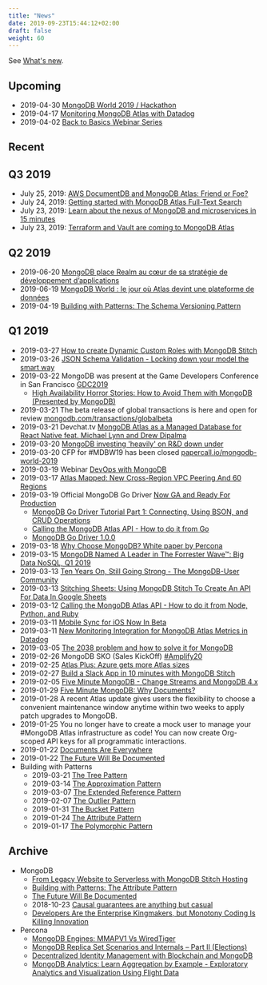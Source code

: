 ```yaml
---
title: "News"
date: 2019-09-23T15:44:12+02:00
draft: false
weight: 60
---
```


See [What's new](https://www.mongodb.com/new).

## Upcoming

- 2019-04-30 [MongoDB World 2019 / Hackathon](https://mongodbworld19.devpost.com/)
- 2019-04-17 [Monitoring MongoDB Atlas with Datadog](https://www.mongodb.com/webinar/monitoring-mongoDB-atlas-with-datadog)
- 2019-04-02 [Back to Basics Webinar Series](https://www.mongodb.com/webinar/back-to-basics-webinar-series-2019)

## Recent

## Q3 2019

- July 25, 2019: [AWS DocumentDB and MongoDB Atlas: Friend or Foe?](https://beth.technology/mongodb-atlas/)
- July 24, 2019: [Getting started with MongoDB Atlas Full-Text Search](https://www.mongodb.com/blog/post/getting-started-with-mongodb-atlas-fulltext-search)
- July 23, 2019: [Learn about the nexus of MongoDB and microservices in 15 minutes](https://content.pivotal.io/intersect/mongodb-in-15-minutes)
- July 23, 2019: [Terraform and Vault are coming to MongoDB Atlas](https://www.mongodb.com/blog/post/terraform-and-vault-are-coming-to-mongodb-atlas)

## Q2 2019

- 2019-06-20 [MongoDB place Realm au cœur de sa stratégie de développement d’applications](https://www.lemagit.fr/actualites/252465444/MongoDB-place-Realm-au-cur-de-sa-strategie-de-developpement-dapplications)
- 2019-06-19 [MongoDB World : le jour où Atlas devint une plateforme de données](https://www.lemagit.fr/actualites/252465377/MongoDB-World-le-jour-ou-Atlas-devint-une-plateforme-de-donnees)
- 2019-04-19 [Building with Patterns: The Schema Versioning Pattern](https://www.mongodb.com/blog/post/building-with-patterns-the-schema-versioning-pattern)

## Q1 2019

- 2019-03-27 [How to create Dynamic Custom Roles with MongoDB Stitch](https://www.mongodb.com/blog/post/how-to-create-dynamic-custom-roles-with-mongodb-stitch)
- 2019-03-26 [JSON Schema Validation - Locking down your model the smart way](https://www.mongodb.com/blog/post/json-schema-validation--locking-down-your-model-the-smart-way)
- 2019-03-22 MongoDB was present at the Game Developers Conference in San Francisco [GDC2019](https://gdconf.com/)
  - [High Availability Horror Stories: How to Avoid Them with MongoDB (Presented by MongoDB)](https://schedule.gdconf.com/session/high-availability-horror-stories-how-to-avoid-them-with-mongodb-presented-by-mongodb/866293)
- 2019-03-21 The beta release of global transactions is here and open for review [mongodb.com/transactions/globalbeta](https://www.mongodb.com/transactions/globalbeta)
- 2019-03-21 Devchat.tv [MongoDB Atlas as a Managed Database for React Native feat. Michael Lynn and Drew Dipalma](https://devchat.tv/react-native-radio/mongo-atlas-as-a-managed-database-for-react-native-feat-michael-lynn-and-drew-dipalma/)
- 2019-03-20 [MongoDB investing 'heavily' on R&D down under](https://www.zdnet.com/article/mongodb-investing-heavily-on-r-d-down-under/)
- 2019-03-20 CFP for #MDBW19 has been closed [papercall.io/mongodb-world-2019](https://www.papercall.io/mongodb-world-2019)
- 2019-03-19 Webinar [DevOps with MongoDB](https://www.mongodb.com/presentations/devops-with-mongodb)
- 2019-03-17 [Atlas Mapped: New Cross-Region VPC Peering And 60 Regions](https://www.mongodb.com/blog/post/atlas-mapped-new-crossregion-vpc-peering-and-60-regions)
- 2019-03-19 Official MongoDB Go Driver [Now GA and Ready For Production](https://www.mongodb.com/blog/post/official-mongodb-go-driver-now-ga-and-ready-for-production)
  - [MongoDB Go Driver Tutorial Part 1: Connecting, Using BSON, and CRUD Operations](https://www.mongodb.com/blog/post/mongodb-go-driver-tutorial-part-1-connecting-using-bson-and-crud-operations)
  - [Calling the MongoDB Atlas API - How to do it from Go](https://www.mongodb.com/blog/post/calling-the-mongodb-atlas-api-how-to-do-it-from-go)
  - [MongoDB Go Driver 1.0.0](https://github.com/mongodb/mongo-go-driver/releases/tag/v1.0.0)
- 2019-03-18 [Why Choose MongoDB? White paper by Percona](https://learn.percona.com/why-choose-mongodb-registration)
- 2019-03-15 [MongoDB Named A Leader in The Forrester Wave™: Big Data NoSQL, Q1 2019](https://www.mongodb.com/blog/post/mongodb-named-a-leader-in-the-forrester-wave-big-data-nosql-q1-2019)
- 2019-03-13 [Ten Years On, Still Going Strong - The MongoDB-User Community](https://www.mongodb.com/blog/post/ten-years-on-still-going-strong--the-mongodbuser-community)
- 2019-03-13 [Stitching Sheets: Using MongoDB Stitch To Create An API For Data In Google Sheets](https://www.mongodb.com/blog/post/stitching-sheets-using-mongodb-stitch-to-create-an-api-for-data-in-google-sheets)
- 2019-03-12 [Calling the MongoDB Atlas API - How to do it from Node, Python, and Ruby](https://www.mongodb.com/blog/post/calling-the-mongodb-atlas-api--how-to-do-it-from-node-python-and-ruby)
- 2019-03-11 [Mobile Sync for iOS Now In Beta](https://www.mongodb.com/blog/post/mobile-sync-for-ios-now-in-beta)
- 2019-03-11 [New Monitoring Integration for MongoDB Atlas Metrics in Datadog](https://www.mongodb.com/blog/post/monitoring-integration-mongodb-atlas-datadog)
- 2019-03-05 [The 2038 problem and how to solve it for MongoDB](https://www.mongodb.com/blog/post/the-2038-problem-and-how-to-solve-it-for-mongodb)
- 2019-02-26 MongoDB SKO (Sales KickOff) [#Amplify20](https://twitter.com/MongoDB/status/1100165075132866560)
- 2019-02-25 [Atlas Plus: Azure gets more Atlas sizes](https://www.mongodb.com/blog/post/atlas-plus-azure-gets-more-atlas-sizes)
- 2019-02-27 [Build a Slack App in 10 minutes with MongoDB Stitch](https://www.mongodb.com/blog/post/build-a-slack-app-in-10-minutes-with-mongodb-stitch)
- 2019-02-05 [Five Minute MongoDB - Change Streams and MongoDB 4.x](https://www.mongodb.com/blog/post/five-minute-mongodb--change-streams-and-mongodb-4x)
- 2019-01-29 [Five Minute MongoDB: Why Documents?](https://www.mongodb.com/blog/post/five-minute-mongodb-why-documents)
- 2019-01-28 A recent Atlas update gives users the flexibility to choose a convenient maintenance window anytime within two weeks to apply patch upgrades to MongoDB.
- 2019-01-25 You no longer have to create a mock user to manage your #MongoDB Atlas infrastructure as code! You can now create Org-scoped API keys for all programmatic interactions.
- 2019-01-22 [Documents Are Everywhere](https://www.mongodb.com/blog/post/documents-are-everywhere)
- 2019-01-22 [The Future Will Be Documented](https://www.mongodb.com/blog/post/the-future-will-be-documented)
- Building with Patterns
  - 2019-03-21 [The Tree Pattern](https://www.mongodb.com/blog/post/building-with-patterns-the-tree-pattern)
  - 2019-03-14 [The Approximation Pattern](https://www.mongodb.com/blog/post/building-with-patterns-the-approximation-pattern)
  - 2019-03-07 [The Extended Reference Pattern](https://www.mongodb.com/blog/post/building-with-patterns-the-extended-reference-pattern)
  - 2019-02-07 [The Outlier Pattern](https://www.mongodb.com/blog/post/building-with-patterns-the-outlier-pattern)
  - 2019-01-31 [The Bucket Pattern](https://www.mongodb.com/blog/post/building-with-patterns-the-bucket-pattern)
  - 2019-01-24 [The Attribute Pattern](https://www.mongodb.com/blog/post/building-with-patterns-the-attribute-pattern)
  - 2019-01-17 [The Polymorphic Pattern](https://www.mongodb.com/blog/post/building-with-patterns-the-polymorphic-pattern)

## Archive

- MongoDB
  - [From Legacy Website to Serverless with MongoDB Stitch Hosting](https://www.linkedin.com/pulse/from-legacy-website-serverless-mongodb-stitch-hosting-andrew-morgan/)
  - [Building with Patterns: The Attribute Pattern](https://www.mongodb.com/blog/post/building-with-patterns-the-attribute-pattern)
  - [The Future Will Be Documented](https://www.mongodb.com/blog/post/the-future-will-be-documented)
  - 2018-10-23 [Causal guarantees are anything but casual](https://engineering.mongodb.com/post/ryp0ohr2w9pvv0fks88kq6qkz9k9p3)
  - [Developers Are the Enterprise Kingmakers, but Monotony Coding Is Killing Innovation](https://www.prnewswire.com/news-releases/developers-are-the-enterprise-kingmakers-but-monotony-coding-is-killing-innovation-300590758.html)
- Percona
  - [MongoDB Engines: MMAPV1 Vs WiredTiger](https://www.percona.com/blog/2019/01/03/mongodb-engines-mmapv1-vs-wiredtiger/)
  - [MongoDB Replica Set Scenarios and Internals – Part II (Elections)](https://www.percona.com/blog/2019/01/23/mongodb-replica-set-scenarios-and-internals-part-ii-elections/)
  - [Decentralized Identity Management with Blockchain and MongoDB](https://www.youtube.com/watch?v=C3beVUj_RHU)
  - [MongoDB Analytics: Learn Aggregation by Example - Exploratory Analytics and Visualization Using Flight Data](https://www.mongodb.com/presentations/mongodb-analytics-learn-aggregation-example-exploratory-analytics-and-visualization?jmp=docs)
